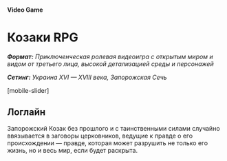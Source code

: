 
#### Video Game

# Козаки RPG

***Формат:** Приключенческая ролевая видеоигра с открытым миром и видом от третьего лица, высокой детализацией среды и персонажей*

***Сетинг:** Украина XVI — XVIII века, Запорожская Сечь*

[mobile-slider]

## Логлайн

Запорожский Козак без прошлого и с таинственными силами случайно ввязывается в заговоры церковников, ведущие к правде о его происхождении — правде, которая может разрушить не только его жизнь, но и весь мир, если будет раскрыта.


